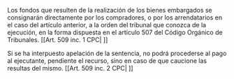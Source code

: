 Los fondos que resulten de la realización de los bienes embargados se consignarán directamente por los compradores, o por los arrendatarios en el caso del artículo anterior, a la orden del tribunal que conozca de la ejecución, en la forma dispuesta en el artículo 507 del Código Orgánico de Tribunales. [[Art. 509 inc. 1 CPC| ]]

Si se ha interpuesto apelación de la sentencia, no podrá procederse al pago al ejecutante, pendiente el recurso, sino en caso de que caucione las resultas del mismo. [[Art. 509 inc. 2 CPC| ]]